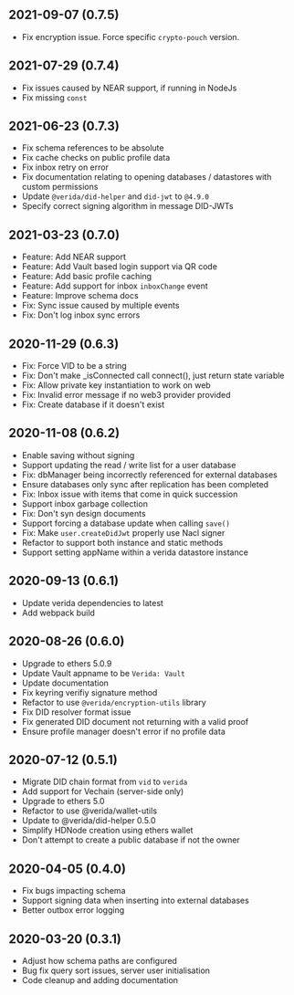 
2021-09-07 (0.7.5)
--------------------

- Fix encryption issue. Force specific `crypto-pouch` version.

2021-07-29 (0.7.4)
--------------------

- Fix issues caused by NEAR support, if running in NodeJs
- Fix missing `const`

2021-06-23 (0.7.3)
--------------------

- Fix schema references to be absolute
- Fix cache checks on public profile data
- Fix inbox retry on error
- Fix documentation relating to opening databases / datastores with custom permissions
- Update `@verida/did-helper` and `did-jwt` to `@4.9.0`
- Specify correct signing algorithm in message DID-JWTs

2021-03-23 (0.7.0)
--------------------

- Feature: Add NEAR support
- Feature: Add Vault based login support via QR code
- Feature: Add basic profile caching
- Feature: Add support for inbox `inboxChange` event
- Feature: Improve schema docs
- Fix: Sync issue caused by multiple events
- Fix: Don't log inbox sync errors

2020-11-29 (0.6.3)
--------------------

- Fix: Force VID to be a string
- Fix: Don't make _isConnected call connect(), just return state variable
- Fix: Allow private key instantiation to work on web
- Fix: Invalid error message if no web3 provider provided
- Fix: Create database if it doesn't exist


2020-11-08 (0.6.2)
--------------------

- Enable saving without signing
- Support updating the read / write list for a user database
- Fix: dbManager being incorrectly referenced for external databases
- Ensure databases only sync after replication has been completed
- Fix: Inbox issue with items that come in quick succession
- Support inbox garbage collection
- Fix: Don't syn design documents
- Support forcing a database update when calling `save()`
- Fix: Make `user.createDidJwt` properly use Nacl signer
- Refactor to support both instance and static methods
- Support setting appName within a verida datastore instance

2020-09-13 (0.6.1)
--------------------

- Update verida dependencies to latest
- Add webpack build

2020-08-26 (0.6.0)
--------------------

- Upgrade to ethers 5.0.9
- Update Vault appname to be `Verida: Vault`
- Update documentation
- Fix keyring verifiy signature method
- Refactor to use `@verida/encryption-utils` library
- Fix DID resolver format issue
- Fix generated DID document not returning with a valid proof
- Ensure profile manager doesn't error if no profile data

2020-07-12 (0.5.1)
--------------------

- Migrate DID chain format from `vid` to `verida`
- Add support for Vechain (server-side only)
- Upgrade to ethers 5.0
- Refactor to use @verida/wallet-utils
- Update to @verida/did-helper 0.5.0
- Simplify HDNode creation using ethers wallet
- Don't attempt to create a public database if not the owner

2020-04-05 (0.4.0)
--------------------

- Fix bugs impacting schema
- Support signing data when inserting into external databases
- Better outbox error logging 

2020-03-20 (0.3.1)
--------------------

- Adjust how schema paths are configured
- Bug fix query sort issues, server user initialisation
- Code cleanup and adding documentation